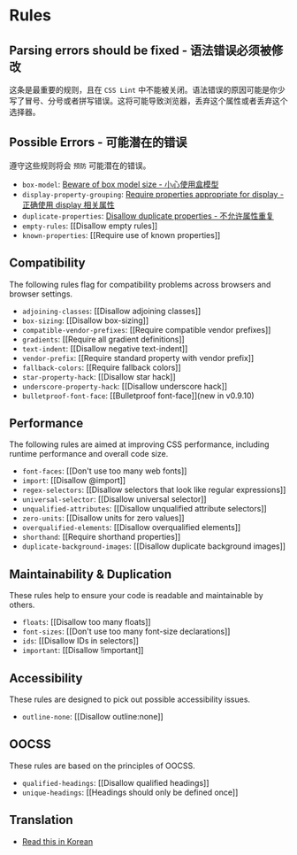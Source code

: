 # Rules
## Parsing errors should be fixed - 语法错误必须被修改
这条是最重要的规则，且在 `CSS Lint` 中不能被关闭。语法错误的原因可能是你少写了冒号、分号或者拼写错误。这将可能导致浏览器，丢弃这个属性或者丢弃这个选择器。

## Possible Errors - 可能潜在的错误

遵守这些规则将会 `预防` 可能潜在的错误。
* `box-model`: [Beware of box model size - 小心使用盒模型](./beware-of-box-model-size.md)
* `display-property-grouping`: [Require properties appropriate for display - 正确使用 display 相关属性](./require-properties-appropriate-for-display.md)
* `duplicate-properties`: [Disallow duplicate properties - 不允许属性重复]()
* `empty-rules`: [[Disallow empty rules]]
* `known-properties`: [[Require use of known properties]]

## Compatibility

The following rules flag for compatibility problems across browsers and browser settings.

* `adjoining-classes`: [[Disallow adjoining classes]]
* `box-sizing`: [[Disallow box-sizing]]
* `compatible-vendor-prefixes`: [[Require compatible vendor prefixes]]
* `gradients`: [[Require all gradient definitions]]
* `text-indent`: [[Disallow negative text-indent]]
* `vendor-prefix`: [[Require standard property with vendor prefix]]
* `fallback-colors`: [[Require fallback colors]]
* `star-property-hack`: [[Disallow star hack]]
* `underscore-property-hack`: [[Disallow underscore hack]]
* `bulletproof-font-face`: [[Bulletproof font-face]](new in v0.9.10)

## Performance

The following rules are aimed at improving CSS performance, including runtime performance and overall code size.

* `font-faces`: [[Don't use too many web fonts]]
* `import`: [[Disallow @import]]
* `regex-selectors`: [[Disallow selectors that look like regular expressions]]
* `universal-selector`: [[Disallow universal selector]]
* `unqualified-attributes`: [[Disallow unqualified attribute selectors]]
* `zero-units`: [[Disallow units for zero values]]
* `overqualified-elements`: [[Disallow overqualified elements]]
* `shorthand`: [[Require shorthand properties]]
* `duplicate-background-images`: [[Disallow duplicate background images]]

## Maintainability & Duplication

These rules help to ensure your code is readable and maintainable by others.

* `floats`: [[Disallow too many floats]]
* `font-sizes`: [[Don't use too many font-size declarations]]
* `ids`: [[Disallow IDs in selectors]]
* `important`: [[Disallow !important]]

## Accessibility

These rules are designed to pick out possible accessibility issues.

* `outline-none`: [[Disallow outline:none]]

## OOCSS

These rules are based on the principles of OOCSS.

* `qualified-headings`: [[Disallow qualified headings]]
* `unique-headings`: [[Headings should only be defined once]]

## Translation
* [Read this in Korean](https://github.com/hyunchulkwak/csslint/wiki/%EA%B7%9C%EC%B9%99)
